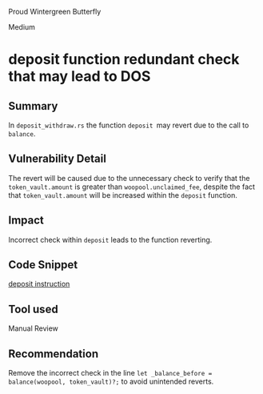 Proud Wintergreen Butterfly

Medium

# deposit function redundant check that may lead to DOS

## Summary
In `deposit_withdraw.rs` the function `deposit `may revert due to the call to `balance`.

## Vulnerability Detail
The revert will be caused due to the unnecessary check to verify that the `token_vault.amount` is greater than `woopool.unclaimed_fee`, despite the fact that `token_vault.amount` will be increased within the `deposit` function. 

## Impact
Incorrect check within `deposit` leads to the function reverting. 

## Code Snippet
[deposit instruction](https://github.com/sherlock-audit/2024-08-woofi-solana-deployment/blob/main/WOOFi_Solana/programs/woofi/src/instructions/admin/deposit_withdraw.rs#L38-L67)

## Tool used

Manual Review

## Recommendation
Remove the incorrect check in the line `let _balance_before = balance(woopool, token_vault)?;` to avoid unintended reverts.